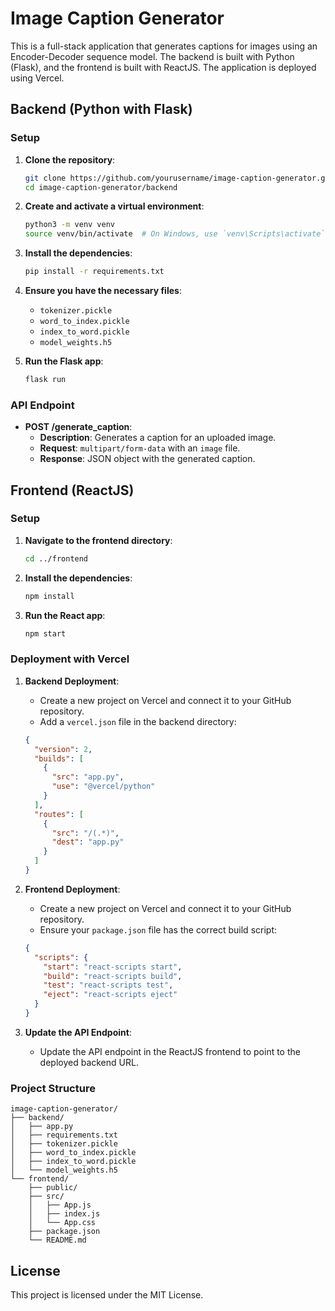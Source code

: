 # Image Caption Generator

This is a full-stack application that generates captions for images using an Encoder-Decoder sequence model. The backend is built with Python (Flask), and the frontend is built with ReactJS. The application is deployed using Vercel.

## Backend (Python with Flask)

### Setup

1. **Clone the repository**:
    ```bash
    git clone https://github.com/yourusername/image-caption-generator.git
    cd image-caption-generator/backend
    ```

2. **Create and activate a virtual environment**:
    ```bash
    python3 -m venv venv
    source venv/bin/activate  # On Windows, use `venv\Scripts\activate`
    ```

3. **Install the dependencies**:
    ```bash
    pip install -r requirements.txt
    ```

4. **Ensure you have the necessary files**:
    - `tokenizer.pickle`
    - `word_to_index.pickle`
    - `index_to_word.pickle`
    - `model_weights.h5`

5. **Run the Flask app**:
    ```bash
    flask run
    ```

### API Endpoint

- **POST /generate_caption**:
    - **Description**: Generates a caption for an uploaded image.
    - **Request**: `multipart/form-data` with an `image` file.
    - **Response**: JSON object with the generated caption.

## Frontend (ReactJS)

### Setup

1. **Navigate to the frontend directory**:
    ```bash
    cd ../frontend
    ```

2. **Install the dependencies**:
    ```bash
    npm install
    ```

3. **Run the React app**:
    ```bash
    npm start
    ```

### Deployment with Vercel

1. **Backend Deployment**:
    - Create a new project on Vercel and connect it to your GitHub repository.
    - Add a `vercel.json` file in the backend directory:
    ```json
    {
      "version": 2,
      "builds": [
        {
          "src": "app.py",
          "use": "@vercel/python"
        }
      ],
      "routes": [
        {
          "src": "/(.*)",
          "dest": "app.py"
        }
      ]
    }
    ```

2. **Frontend Deployment**:
    - Create a new project on Vercel and connect it to your GitHub repository.
    - Ensure your `package.json` file has the correct build script:
    ```json
    {
      "scripts": {
        "start": "react-scripts start",
        "build": "react-scripts build",
        "test": "react-scripts test",
        "eject": "react-scripts eject"
      }
    }
    ```

3. **Update the API Endpoint**:
    - Update the API endpoint in the ReactJS frontend to point to the deployed backend URL.

### Project Structure

```
image-caption-generator/
├── backend/
│   ├── app.py
│   ├── requirements.txt
│   ├── tokenizer.pickle
│   ├── word_to_index.pickle
│   ├── index_to_word.pickle
│   └── model_weights.h5
└── frontend/
    ├── public/
    ├── src/
    │   ├── App.js
    │   ├── index.js
    │   └── App.css
    ├── package.json
    └── README.md
```

## License

This project is licensed under the MIT License.
